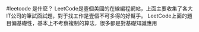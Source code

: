 #leetcode 是什麽？
LeetCode是壹個美國的在線編程網站，上面主要收集了各大IT公司的筆試面試題，對于找工作是壹個不可多得的好幫手。 LeetCode上面的題目偏基礎性，基本上不考察複制的算法，很多都是對基礎知識應用
